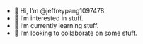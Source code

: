 - 👋 Hi, I’m @jeffreypang1097478
- 👀 I’m interested in stuff.
- 🌱 I’m currently learning stuff.
- 💞️ I’m looking to collaborate on some stuff.

<!---
jeffreypang1097478/jeffreypang1097478 is a ✨ special ✨ repository because its `README.md` (this file) appears on your GitHub profile.
You can click the Preview link to take a look at your changes.
--->
